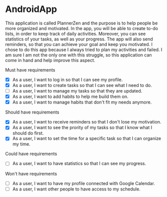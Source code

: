 # AndroidApp

This application is called PlannerZen and the purpose is to help people be more organized and motivated. In the app, you will be able to create to-do lists, in order to keep track
of daily activities. Moreover, you can see statistics of your tasks, as well as your progress. The app will also send reminders, so that you can achieve your goal and keep you 
motivated. I chose to do this app because I always tried to plan my activities and failed. I am sure I am not the only one with this struggle, so this application can come in hand
and help improve this aspect.

Must have requirements 

- [x] As a user, I want to log in so that I can see my profile.
- [x] As a user, I want to create tasks so that I can see what I need to do.
- [ ] As a user, I want to manage my tasks so that they are updated. 
- [x] As a user, I want to add habits to help me build them on.
- [x] As a user, I want to manage habits that don't fit my needs anymore.

Should have requirements

- [x] As a user, I want to receive reminders so that I don't lose my motivation.
- [x] As a user, I want to see the prority of my tasks so that I know what I should do first.
- [x] As a user, I want to set the time for a specific task so that I can organize my time.

Could have requirements

- [ ] As a user, I want to have statistics so that I can see my progress.

Won't have requirements

- [ ] As a user, I want to have my profile connected with Google Calendar.
- [ ] As a user, I want other people to have access to my schedule.
